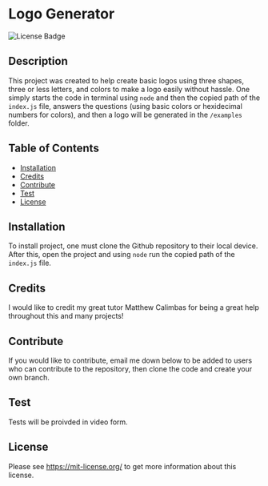 # Logo Generator

  ![License Badge](https://img.shields.io/badge/License-MIT-green.svg)

  ## Description

  This project was created to help create basic logos using three shapes, three or less letters, and colors to make a logo easily without hassle. One simply starts the code in terminal using `node` and then the copied path of the `index.js` file, answers the questions (using basic colors or hexidecimal numbers for colors), and then a logo will be generated in the `/examples` folder.

  ## Table of Contents
  - [Installation](#installation)
  - [Credits](#credits)
  - [Contribute](#contribute)
  - [Test](#test)
  - [License](#license)

  ## Installation

  To install project, one must clone the Github repository to their local device. After this, open the project and using `node` run the copied path of the `index.js` file.

  ## Credits

  I would like to credit my great tutor Matthew Calimbas for being a great help throughout this and many projects!

  ## Contribute

  If you would like to contribute, email me down below to be added to users who can contribute to the repository, then clone the code and create your own branch.

  ## Test
  
  Tests will be proivded in video form.
  
  ## License
  
  Please see https://mit-license.org/ to get more information about this license.